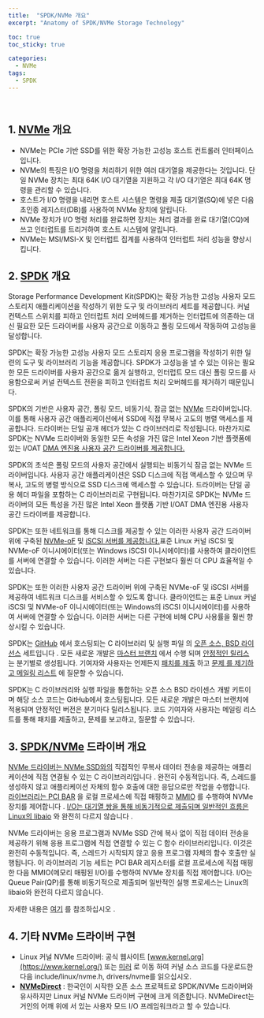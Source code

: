 ```yaml
---
title:  "SPDK/NVMe 개요"
excerpt: "Anatomy of SPDK/NVMe Storage Technology"

toc: true
toc_sticky: true

categories:
  - NVMe
tags:
  - SPDK
---
```


<br>



## **1. [NVMe](http://www.nvmexpress.org/) 개요**

- NVMe는 PCIe 기반 SSD를 위한 확장 가능한 고성능 호스트 컨트롤러 인터페이스입니다.
- NVMe의 특징은 I/O 명령을 처리하기 위한 여러 대기열을 제공한다는 것입니다. 단일 NVMe 장치는 최대 64K I/O 대기열을 지원하고 각 I/O 대기열은 최대 64K 명령을 관리할 수 있습니다.
- 호스트가 I/O 명령을 내리면 호스트 시스템은 명령을 제출 대기열(SQ)에 넣은 다음 초인종 레지스터(DB)를 사용하여 NVMe 장치에 알립니다.
- NVMe 장치가 I/O 명령 처리를 완료하면 장치는 처리 결과를 완료 대기열(CQ)에 쓰고 인터럽트를 트리거하여 호스트 시스템에 알립니다.
- NVMe는 MSI/MSI-X 및 인터럽트 집계를 사용하여 인터럽트 처리 성능을 향상시킵니다.



## **2. [SPDK](http://www.spdk.io/) 개요**

Storage Performance Development Kit(SPDK)는 확장 가능한 고성능 사용자 모드 스토리지 애플리케이션을 작성하기 위한 도구 및 라이브러리 세트를 제공합니다. 커널 컨텍스트 스위치를 피하고 인터럽트 처리 오버헤드를 제거하는 인터럽트에 의존하는 대신 필요한 모든 드라이버를 사용자 공간으로 이동하고 폴링 모드에서 작동하여 고성능을 달성합니다.

SPDK는 확장 가능한 고성능 사용자 모드 스토리지 응용 프로그램을 작성하기 위한 일련의 도구 및 라이브러리 기능을 제공합니다. SPDK가 고성능을 낼 수 있는 이유는 필요한 모든 드라이버를 사용자 공간으로 옮겨 실행하고, 인터럽트 모드 대신 폴링 모드를 사용함으로써 커널 컨텍스트 전환을 피하고 인터럽트 처리 오버헤드를 제거하기 때문입니다.

SPDK의 기반은 사용자 공간, 폴링 모드, 비동기식, 잠금 없는 [NVMe](http://www.nvmexpress.org/) 드라이버입니다. 이를 통해 사용자 공간 애플리케이션에서 SSD에 직접 무복사 고도의 병렬 액세스를 제공합니다. 드라이버는 단일 공개 헤더가 있는 C 라이브러리로 작성됩니다. 마찬가지로 SPDK는 NVMe 드라이버와 동일한 모든 속성을 가진 많은 Intel Xeon 기반 플랫폼에 있는 I/OAT [DMA 엔진용 사용자 공간 드라이버를 제공합니다.](https://en.wikipedia.org/wiki/Direct_memory_access)

SPDK의 초석은 폴링 모드의 사용자 공간에서 실행되는 비동기식 잠금 없는 NVMe 드라이버입니다. 사용자 공간 애플리케이션은 SSD 디스크에 직접 액세스할 수 있으며 무복사, 고도의 병렬 방식으로 SSD 디스크에 액세스할 수 있습니다. 드라이버는 단일 공용 헤더 파일을 포함하는 C 라이브러리로 구현됩니다. 마찬가지로 SPDK는 NVMe 드라이버의 모든 특성을 가진 많은 Intel Xeon 플랫폼 기반 I/OAT DMA 엔진용 사용자 공간 드라이버를 제공합니다.

SPDK는 또한 네트워크를 통해 디스크를 제공할 수 있는 이러한 사용자 공간 드라이버 위에 구축된 [NVMe-oF](http://www.nvmexpress.org/nvm-express-over-fabrics-specification-released) 및 [iSCSI 서버를 제공합니다.](https://en.wikipedia.org/wiki/ISCSI)표준 Linux 커널 iSCSI 및 NVMe-oF 이니시에이터(또는 Windows iSCSI 이니시에이터)를 사용하여 클라이언트를 서버에 연결할 수 있습니다. 이러한 서버는 다른 구현보다 훨씬 더 CPU 효율적일 수 있습니다.

SPDK는 또한 이러한 사용자 공간 드라이버 위에 구축된 NVMe-oF 및 iSCSI 서버를 제공하여 네트워크 디스크를 서비스할 수 있도록 합니다. 클라이언트는 표준 Linux 커널 iSCSI 및 NVMe-oF 이니시에이터(또는 Windows의 iSCSI 이니시에이터)를 사용하여 서버에 연결할 수 있습니다. 이러한 서버는 다른 구현에 비해 CPU 사용률을 훨씬 향상시킬 수 있습니다.

SPDK는 [GitHub](https://github.com/spdk/spdk) 에서 호스팅되는 C 라이브러리 및 실행 파일 의 [오픈 소스, BSD 라이선스](https://opensource.org/licenses/BSD-3-Clause) 세트입니다 . 모든 새로운 개발은 [마스터 브랜치](https://github.com/spdk/spdk/tree/master) 에서 수행 되며 [안정적인 릴리스](https://github.com/spdk/spdk/releases) 는 분기별로 생성됩니다. 기여자와 사용자는 언제든지 [패치를 제출](http://www.spdk.io/development/) 하고 [문제 를 제기하고 ](https://github.com/spdk/spdk/issues)[메일링 리스트](https://lists.01.org/mailman/listinfo/spdk) 에 질문할 수 있습니다.

SPDK는 C 라이브러리와 실행 파일을 통합하는 오픈 소스 BSD 라이센스 개발 키트이며 해당 소스 코드는 GitHub에서 호스팅됩니다. 모든 새로운 개발은 마스터 브랜치에 적용되며 안정적인 버전은 분기마다 릴리스됩니다. 코드 기여자와 사용자는 메일링 리스트를 통해 패치를 제출하고, 문제를 보고하고, 질문할 수 있습니다.



## **3. [SPDK/NVMe](http://www.spdk.io/doc/nvme.html) 드라이버 개요**

[NVMe 드라이버는 NVMe SSD와의](http://nvmexpress.org/) 직접적인 무복사 데이터 전송을 제공하는 애플리케이션에 직접 연결될 수 있는 C 라이브러리입니다 . 완전히 수동적입니다. 즉, 스레드를 생성하지 않고 애플리케이션 자체의 함수 호출에 대한 응답으로만 작업을 수행합니다. [라이브러리는 PCI BAR](https://en.wikipedia.org/wiki/PCI_configuration_space) 을 로컬 프로세스에 직접 매핑하고 [MMIO](https://en.wikipedia.org/wiki/Memory-mapped_I/O) 를 수행하여 NVMe 장치를 제어합니다 . [I/O는 대기열 쌍을 통해 비동기적으로 제출되며 일반적인 흐름은 Linux의 libaio](http://man7.org/linux/man-pages/man2/io_submit.2.html) 와 완전히 다르지 않습니다 .

NVMe 드라이버는 응용 프로그램과 NVMe SSD 간에 복사 없이 직접 데이터 전송을 제공하기 위해 응용 프로그램에 직접 연결할 수 있는 C 함수 라이브러리입니다. 이것은 완전히 수동적입니다. 즉, 스레드가 시작되지 않고 응용 프로그램 자체의 함수 호출만 실행됩니다. 이 라이브러리 기능 세트는 PCI BAR 레지스터를 로컬 프로세스에 직접 매핑한 다음 MMIO(메모리 매핑된 I/O)를 수행하여 NVMe 장치를 직접 제어합니다. I/O는 Queue Pair(QP)를 통해 비동기적으로 제출되며 일반적인 실행 프로세스는 Linux의 libaio와 완전히 다르지 않습니다.

자세한 내용은 [여기](http://www.spdk.io/doc/nvme.html) 를 참조하십시오 .



## **4. 기타 NVMe 드라이버 구현**

- Linux 커널 NVMe 드라이버: 공식 웹사이트 [www.kernel.org](https://www.kernel.org/) 또는 [미러](https://mirror.tuna.tsinghua.edu.cn/) 로 이동 하여 커널 소스 코드를 다운로드한 다음 include/linux/nvme.h, drivers/nvme를 읽으십시오.
- **[NVMeDirect](https://github.com/nvmedirect/nvmedirect)** : 한국인이 시작한 오픈 소스 프로젝트로 SPDK/NVMe 드라이버와 유사하지만 Linux 커널 NVMe 드라이버 구현에 크게 의존합니다. NVMeDirect는 거인의 어깨 위에 서 있는 사용자 모드 I/O 프레임워크라고 할 수 있습니다.
